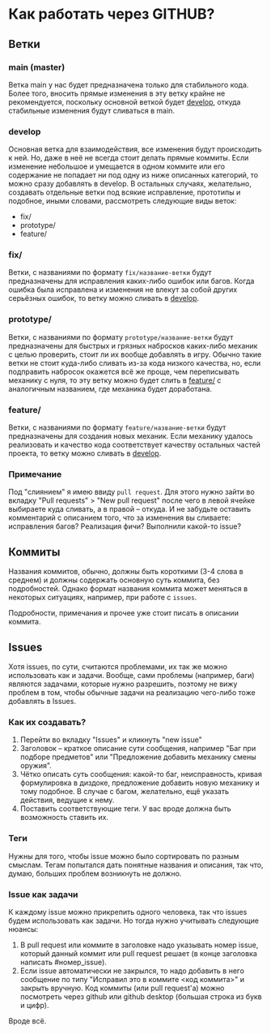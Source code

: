 # Как работать через GITHUB?

## Ветки

### main (master)

Ветка main у нас будет предназначена только для стабильного кода. Более того, вносить прямые изменения в эту ветку крайне не рекомендуется, поскольку основной веткой будет [develop](#develop), откуда стабильные изменения будут сливаться в main.

### develop

Основная ветка для взаимодействия, все изменения будут происходить к ней. Но, даже в неё не всегда стоит делать прямые коммиты. Если изменение небольшое и умещается в одном коммите или его содержание не попадает ни под одну из ниже описанных категорий, то можно сразу добавлять в develop. В остальных случаях, желательно, создавать отдельные ветки под всякие исправление, прототипы и подобное, иными словами, рассмотреть следующие виды веток:

- fix/
- prototype/
- feature/

### fix/

Ветки, с названиями по формату `fix/название-ветки` будут предназначены для исправления каких-либо ошибок или багов. Когда ошибка была исправлена и изменения не влекут за собой других серьёзных ошибок, то ветку можно сливать в [develop](#develop).

### prototype/

Ветки, с названиями по формату `prototype/название-ветки` будут предназначены для быстрых и грязных набросков каких-либо механик с целью проверить, стоит ли их вообще добавлять в игру. Обычно такие ветки не стоит куда-либо сливать из-за кода низкого качества, но, если подправить набросок окажется всё же проще, чем переписывать механику с нуля, то эту ветку можно будет слить в [feature/](#feature/) с аналогичным названием, где механика будет доработана.

### feature/

Ветки, с названиями по формату `feature/название-ветки` будут предназначены для создания новых механик. Если механику удалось реализовать и качество кода соответствует качеству остальных частей проекта, то ветку можно сливать в [develop](#develop).

### Примечание

Под "слиянием" я имею ввиду `pull request`. Для этого нужно зайти во вкладку "Pull requests" > "New pull request" после чего в левой ячейке выбираете куда сливать, а в правой – откуда. И не забудьте оставить комментарий с описанием того, что за изменения вы сливаете: исправления багов? Реализация фичи? Выполнили какой-то issue?

## Коммиты

Названия коммитов, обычно, должны быть короткими (3-4 слова в среднем) и должны содержать основную суть коммита, без подробностей. Однако формат названия коммита может меняться в некоторых ситуациях, например, при работе с `issues`.

Подробности, примечания и прочее уже стоит писать в описании коммита.

## Issues

Хотя issues, по сути, считаются проблемами, их так же можно использовать как и задачи. Вообще, сами проблемы (например, баги) являются задачами, которые нужно разрешить, поэтому не вижу проблем в том, чтобы обычные задачи на реализацию чего-либо тоже добавлять в Issues. 

### Как их создавать?

1. Перейти во вкладку "Issues" и кликнуть "new issue"
2. Заголовок – краткое описание сути сообщения, например "Баг при подборе предметов" или "Предложение добавить механику смены оружия".
3. Чётко описать суть сообщения: какой-то баг, неисправность, кривая формулировка в диздоке, предложение добавить новую механику и тому подобное. В случае с багом, желательно, ещё указать действия, ведущие к нему.
4. Поставить соответствующие теги. У вас вроде должна быть возможность ставить их.

### Теги

Нужны для того, чтобы issue можно было сортировать по разным смыслам. Тегам попытался дать понятные названия и описания, так что, думаю, больших проблем возникнуть не должно.

### Issue как задачи

К каждому issue можно прикрепить одного человека, так что issues будем использовать как задачи. Но тогда нужно учитывать следующие нюансы:

1. В pull request или коммите в заголовке надо указывать номер issue, который данный коммит или pull request решает (в конце заголовка написать #номер_issue).
2. Если issue автоматически не закрылся, то надо добавить в него сообщение по типу "Исправил это в коммите <код коммита>" и закрыть вручную. Код коммиты (или pull request'а) можно посмотреть через github или github desktop (большая строка из букв и цифр).

Вроде всё.